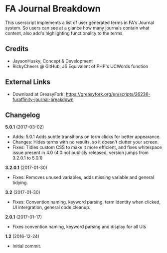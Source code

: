 FA Journal Breakdown
=========

This userscript implements a list of user generated terms in FA's Journal system. So users can see at a glance how many journals contain what content, also add's highlighting functionality to the terms.


## Credits
- JaysonHusky, Concept & Development
- RickyCheers @ GitHub, JS Equivalent of PHP's UCWords function

## External Links
- Download at GreasyFork: https://greasyfork.org/en/scripts/26236-furaffinity-journal-breakdown

## Changelog

<b>5.0.1</b> (2017-03-02)<br/>
- Adds: 5.0.1  Adds subtle transitions on term clicks for better appearance.
- Changes: Hides terms with no results, so it doesn't clutter your screen. 
- Fixes: Tidies custom CSS to make it more efficient, and fixes whitespace issue present in 4.0 (4.0 not publicly released, version jumps from 3.2.0.1 to 5.0.1)<br/>

<b>3.2.0.1</b> (2017-01-30)<br/>
- Fixes: Removes unused variables, adds missing variable and general tidying.<br/>


<b>3.2</b> (2017-01-30)<br/>
- Fixes: Convention naming, keyword parsing, term identity when clicked, UI intergration, general code cleanup.<br/>

<b>2.0.1</b> (2017-01-17)<br/>
- Fixes convention naming, keyword parsing and display for all UIs<br/>

<b>1.2</b> (2016-12-24)<br/>
- Initial commit.
